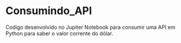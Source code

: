 # Consumindo_API
Codigo desenvolvido no Jupiter Notebook para consumir uma API em Python para saber o valor corrente do dólar.
